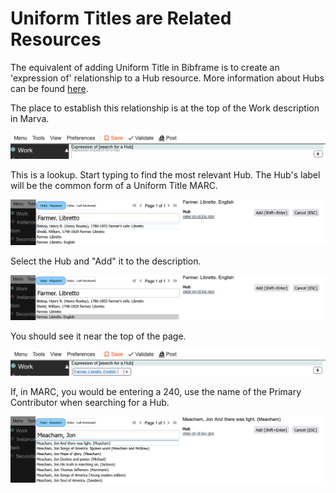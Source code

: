 # Uniform Titles are Related Resources

The equivalent of adding Uniform Title in Bibframe is to create an 'expression of' relationship
to a Hub resource. More information about Hubs can be found [here](https://staff.loc.gov/wikis/display/BP2/Marva+cataloging+updates#Marvacatalogingupdates-Hubs).

The place to establish this relationship is at the top of the Work description in Marva.

![ut-expressionOf-box](ut-expressionOf-box.png)

This is a lookup.  Start typing to find the most relevant Hub. The Hub's label will be the common form of a Uniform Title MARC.

![ut-expressionOf-typeahead](ut-expressionOf-typeahead.png)

Select the Hub and "Add" it to the description.

![ut-expressionOf-selected](ut-expressionOf-selected.png)

You should see it near the top of the page.

![ut-expressionOf-display](ut-expressionOf-display.png)

If, in MARC, you would be entering a 240, use the name of the Primary Contributor when searching for a Hub.

![ut-expressionOf-nametitle](ut-expressionOf-nametitle.png)

